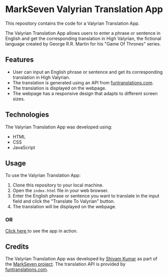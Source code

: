 # MarkSeven Valyrian Translation App

This repository contains the code for a Valyrian Translation App.

The Valyrian Translation App allows users to enter a phrase or sentence in English and get the corresponding translation in High Valyrian, the fictional language created by George R.R. Martin for his "Game Of Thrones" series.

## Features

- User can input an English phrase or sentence and get its corresponding translation in High Valyrian.
- The translation is generated using an API from [funtranslations.com](https://funtranslations.com/).
- The translation is displayed on the webpage.
- The webpage has a responsive design that adapts to different screen sizes.

## Technologies

The Valyrian Translation App was developed using:

- HTML
- CSS
- JavaScript

## Usage

To use the Valyrian Translation App:

1. Clone this repository to your local machine.
2. Open the `index.html` file in your web browser.
3. Enter the English phrase or sentence you want to translate in the input field and click the "Translate To Valyrian" button.
4. The translation will be displayed on the webpage.

### OR

[Click here ](https://m7-valyrian-translate.netlify.app/)to see the app in action.


## Credits

The Valyrian Translation App was developed by [Shivam Kumar](https://github.com/shivlloyd) as part of the [MarkSeven project](https://github.com/shivlloyd/markSeven-project). The translation API is provided by [funtranslations.com](https://funtranslations.com/).
